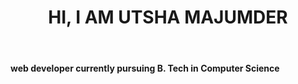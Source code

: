 <h1 align = "center"> HI, I AM UTSHA MAJUMDER </h1>
<br>
<h4> web developer currently pursuing B. Tech in Computer Science </h4>